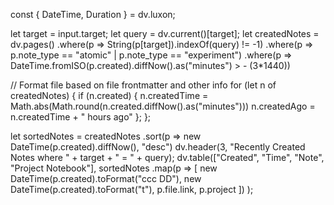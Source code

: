 const { DateTime, Duration } = dv.luxon;

let target = input.target;
let query = dv.current()[target];
let createdNotes = dv.pages()
	.where(p => String(p[target]).indexOf(query) != -1)
	.where(p => p.note_type == "atomic" | p.note_type == "experiment")
	.where(p => DateTime.fromISO(p.created).diffNow().as("minutes") > - (3*1440))


// Format file based on file frontmatter and other info
for (let n of createdNotes) {
	if (n.created) {
	n.createdTime = Math.abs(Math.round(n.created.diffNow().as("minutes")))
	n.createdAgo = n.createdTime + " hours ago"
	};
};

let sortedNotes = createdNotes
	.sort(p => new DateTime(p.created).diffNow(), "desc")
dv.header(3, "Recently Created Notes where " + target + " = " + query);
dv.table(["Created", "Time", "Note", "Project Notebook"],
    sortedNotes
    .map(p => [
		new DateTime(p.created).toFormat("ccc DD"),
		new DateTime(p.created).toFormat("t"),
		p.file.link,
        p.project
        ])
);